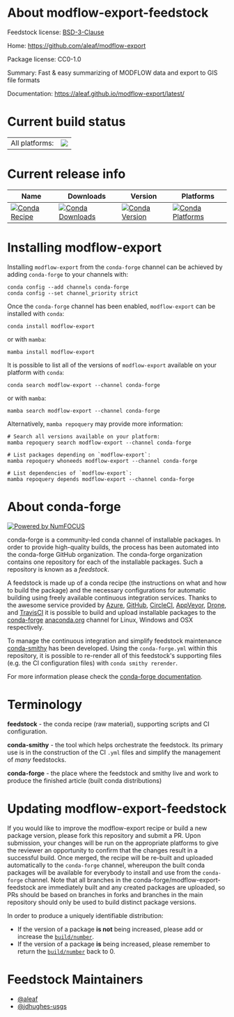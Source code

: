 About modflow-export-feedstock
==============================

Feedstock license: [BSD-3-Clause](https://github.com/conda-forge/modflow-export-feedstock/blob/main/LICENSE.txt)

Home: https://github.com/aleaf/modflow-export

Package license: CC0-1.0

Summary: Fast & easy summarizing of MODFLOW data and export to GIS file formats

Documentation: https://aleaf.github.io/modflow-export/latest/

Current build status
====================


<table><tr><td>All platforms:</td>
    <td>
      <a href="https://dev.azure.com/conda-forge/feedstock-builds/_build/latest?definitionId=21294&branchName=main">
        <img src="https://dev.azure.com/conda-forge/feedstock-builds/_apis/build/status/modflow-export-feedstock?branchName=main">
      </a>
    </td>
  </tr>
</table>

Current release info
====================

| Name | Downloads | Version | Platforms |
| --- | --- | --- | --- |
| [![Conda Recipe](https://img.shields.io/badge/recipe-modflow--export-green.svg)](https://anaconda.org/conda-forge/modflow-export) | [![Conda Downloads](https://img.shields.io/conda/dn/conda-forge/modflow-export.svg)](https://anaconda.org/conda-forge/modflow-export) | [![Conda Version](https://img.shields.io/conda/vn/conda-forge/modflow-export.svg)](https://anaconda.org/conda-forge/modflow-export) | [![Conda Platforms](https://img.shields.io/conda/pn/conda-forge/modflow-export.svg)](https://anaconda.org/conda-forge/modflow-export) |

Installing modflow-export
=========================

Installing `modflow-export` from the `conda-forge` channel can be achieved by adding `conda-forge` to your channels with:

```
conda config --add channels conda-forge
conda config --set channel_priority strict
```

Once the `conda-forge` channel has been enabled, `modflow-export` can be installed with `conda`:

```
conda install modflow-export
```

or with `mamba`:

```
mamba install modflow-export
```

It is possible to list all of the versions of `modflow-export` available on your platform with `conda`:

```
conda search modflow-export --channel conda-forge
```

or with `mamba`:

```
mamba search modflow-export --channel conda-forge
```

Alternatively, `mamba repoquery` may provide more information:

```
# Search all versions available on your platform:
mamba repoquery search modflow-export --channel conda-forge

# List packages depending on `modflow-export`:
mamba repoquery whoneeds modflow-export --channel conda-forge

# List dependencies of `modflow-export`:
mamba repoquery depends modflow-export --channel conda-forge
```


About conda-forge
=================

[![Powered by
NumFOCUS](https://img.shields.io/badge/powered%20by-NumFOCUS-orange.svg?style=flat&colorA=E1523D&colorB=007D8A)](https://numfocus.org)

conda-forge is a community-led conda channel of installable packages.
In order to provide high-quality builds, the process has been automated into the
conda-forge GitHub organization. The conda-forge organization contains one repository
for each of the installable packages. Such a repository is known as a *feedstock*.

A feedstock is made up of a conda recipe (the instructions on what and how to build
the package) and the necessary configurations for automatic building using freely
available continuous integration services. Thanks to the awesome service provided by
[Azure](https://azure.microsoft.com/en-us/services/devops/), [GitHub](https://github.com/),
[CircleCI](https://circleci.com/), [AppVeyor](https://www.appveyor.com/),
[Drone](https://cloud.drone.io/welcome), and [TravisCI](https://travis-ci.com/)
it is possible to build and upload installable packages to the
[conda-forge](https://anaconda.org/conda-forge) [anaconda.org](https://anaconda.org/)
channel for Linux, Windows and OSX respectively.

To manage the continuous integration and simplify feedstock maintenance
[conda-smithy](https://github.com/conda-forge/conda-smithy) has been developed.
Using the ``conda-forge.yml`` within this repository, it is possible to re-render all of
this feedstock's supporting files (e.g. the CI configuration files) with ``conda smithy rerender``.

For more information please check the [conda-forge documentation](https://conda-forge.org/docs/).

Terminology
===========

**feedstock** - the conda recipe (raw material), supporting scripts and CI configuration.

**conda-smithy** - the tool which helps orchestrate the feedstock.
                   Its primary use is in the construction of the CI ``.yml`` files
                   and simplify the management of *many* feedstocks.

**conda-forge** - the place where the feedstock and smithy live and work to
                  produce the finished article (built conda distributions)


Updating modflow-export-feedstock
=================================

If you would like to improve the modflow-export recipe or build a new
package version, please fork this repository and submit a PR. Upon submission,
your changes will be run on the appropriate platforms to give the reviewer an
opportunity to confirm that the changes result in a successful build. Once
merged, the recipe will be re-built and uploaded automatically to the
`conda-forge` channel, whereupon the built conda packages will be available for
everybody to install and use from the `conda-forge` channel.
Note that all branches in the conda-forge/modflow-export-feedstock are
immediately built and any created packages are uploaded, so PRs should be based
on branches in forks and branches in the main repository should only be used to
build distinct package versions.

In order to produce a uniquely identifiable distribution:
 * If the version of a package **is not** being increased, please add or increase
   the [``build/number``](https://docs.conda.io/projects/conda-build/en/latest/resources/define-metadata.html#build-number-and-string).
 * If the version of a package **is** being increased, please remember to return
   the [``build/number``](https://docs.conda.io/projects/conda-build/en/latest/resources/define-metadata.html#build-number-and-string)
   back to 0.

Feedstock Maintainers
=====================

* [@aleaf](https://github.com/aleaf/)
* [@jdhughes-usgs](https://github.com/jdhughes-usgs/)

